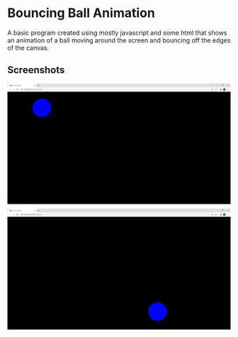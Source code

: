 # Bouncing Ball Animation

A basic program created using mostly javascript and some html that shows an animation 
of a ball moving around the screen and bouncing off the edges of the canvas. 

## Screenshots

<div style="display: flex; flex-direction: column; align-items: center;">
  <img src="assets/ball.png" alt="ball" style="margin-bottom: 10px;">
  <img src="assets/ball2.png" alt="ball2" style="margin-bottom: 10px;">
</div>
